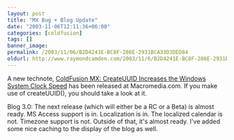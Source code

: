 ```yaml
---
layout: post
title: "MX Bug + Blog Update"
date: "2003-11-06T12:11:36+06:00"
categories: [coldfusion]
tags: []
banner_image: 
permalink: /2003/11/06/B2D4241E-BC8F-286E-2931BCA33D3DED84
oldurl: http://www.raymondcamden.com/2003/11/6/B2D4241E-BC8F-286E-2931BCA33D3DED84
---
```


A new technote, <a href="http://www.macromedia.com/support/coldfusion/ts/documents/createuuid_clock_speed.htm">ColdFusion MX: CreateUUID Increases the Windows System Clock Speed</a> has been released at Macromedia.com. If you make use of createUUID(), you should take a look at it.

Blog 3.0: The next release (which will either be a RC or a Beta) is almost ready. MS Access support is in. Localization is in. The localized calendar is not. Timezone support is not. Outside of that, it's almost ready. I've added some nice caching to the display of the blog as well.